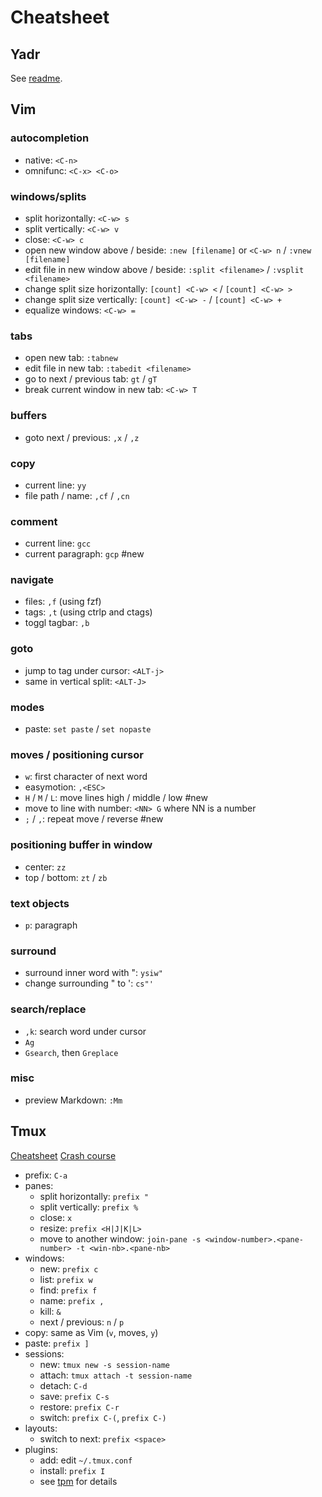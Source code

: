 # Cheatsheet

## Yadr

See [readme](https://github.com/skwp/dotfiles).

## Vim

### autocompletion

- native: `<C-n>`
- omnifunc: `<C-x> <C-o>`

### windows/splits

- split horizontally: `<C-w> s`
- split vertically: `<C-w> v`
- close: `<C-w> c`
- open new window above / beside: `:new [filename]` or `<C-w> n` / `:vnew [filename]`
- edit file in new window above / beside: `:split <filename>` / `:vsplit <filename>`
- change split size horizontally: `[count] <C-w> <` / `[count] <C-w> >`
- change split size vertically: `[count] <C-w> -` / `[count] <C-w> +`
- equalize windows: `<C-w> =`

### tabs

- open new tab: `:tabnew`
- edit file in new tab: `:tabedit <filename>`
- go to next / previous tab: `gt` / `gT`
- break current window in new tab: `<C-w> T`

### buffers

- goto next / previous: `,x` / `,z`

### copy

- current line: `yy`
- file path / name: `,cf` / `,cn`

### comment

- current line: `gcc`
- current paragraph: `gcp` #new

### navigate

- files: `,f` (using fzf)
- tags: `,t` (using ctrlp and ctags)
- toggl tagbar: `,b`

### goto

- jump to tag under cursor: `<ALT-j>`
- same in vertical split: `<ALT-J>`

### modes

- paste: `set paste` / `set nopaste`

### moves / positioning cursor

- `w`: first character of next word
- easymotion: `,<ESC>`
- `H` / `M` / `L`: move lines high / middle / low #new
- move to line with number: `<NN> G` where NN is a number
- `;` / `,`: repeat move / reverse #new

### positioning buffer in window

- center: `zz`
- top / bottom: `zt` / `zb`

### text objects

- `p`: paragraph

### surround

- surround inner word with ": `ysiw"`
- change surrounding " to ': `cs"'`

### search/replace

- `,k`: search word under cursor
- `Ag`
- `Gsearch`, then `Greplace`

### misc
  - preview Markdown: `:Mm`

## Tmux

[Cheatsheet](https://gist.github.com/henrik/1967800)
[Crash course](https://robots.thoughtbot.com/a-tmux-crash-course)

- prefix: `C-a`
- panes:
  - split horizontally: `prefix "`
  - split vertically: `prefix %`
  - close: `x`
  - resize: `prefix <H|J|K|L>`
  - move to another window:
    `join-pane -s <window-number>.<pane-number> -t <win-nb>.<pane-nb>`
- windows:
  - new: `prefix c`
  - list: `prefix w`
  - find: `prefix f`
  - name: `prefix ,`
  - kill: `&`
  - next / previous: `n` / `p`
- copy: same as Vim (`v`, moves, `y`)
- paste: `prefix ]`
- sessions:
  - new: `tmux new -s session-name`
  - attach: `tmux attach -t session-name`
  - detach: `C-d`
  - save: `prefix C-s`
  - restore: `prefix C-r`
  - switch: `prefix C-(`, `prefix C-)`
- layouts:
  - switch to next: `prefix <space>`
- plugins:
  - add: edit `~/.tmux.conf`
  - install: `prefix I`
  - see [tpm](https://github.com/tmux-plugins/tpm) for details
